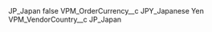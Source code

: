 <?xml version="1.0" encoding="UTF-8"?>
<CustomMetadata xmlns="http://soap.sforce.com/2006/04/metadata" xmlns:xsi="http://www.w3.org/2001/XMLSchema-instance" xmlns:xsd="http://www.w3.org/2001/XMLSchema">
    <label>JP_Japan</label>
    <protected>false</protected>
    <values>
        <field>VPM_OrderCurrency__c</field>
        <value xsi:type="xsd:string">JPY_Japanese Yen</value>
    </values>
    <values>
        <field>VPM_VendorCountry__c</field>
        <value xsi:type="xsd:string">JP_Japan</value>
    </values>
</CustomMetadata>
